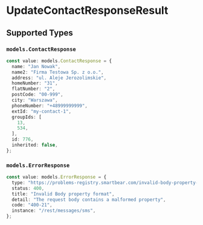# UpdateContactResponseResult


## Supported Types

### `models.ContactResponse`

```typescript
const value: models.ContactResponse = {
  name: "Jan Nowak",
  name2: "Firma Testowa Sp. z o.o.",
  address: "ul. Aleje Jerozolimskie",
  homeNumber: "31",
  flatNumber: "2",
  postCode: "00-999",
  city: "Warszawa",
  phoneNumber: "+48999999999",
  extId: "my-contact-1",
  groupIds: [
    13,
    534,
  ],
  id: 776,
  inherited: false,
};
```

### `models.ErrorResponse`

```typescript
const value: models.ErrorResponse = {
  type: "https://problems-registry.smartbear.com/invalid-body-property-format",
  status: 400,
  title: "Invalid Body property format",
  detail: "The request body contains a malformed property",
  code: "400-21",
  instance: "/rest/messages/sms",
};
```

